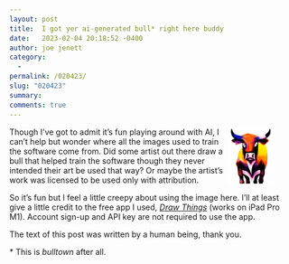 ```yaml
---
layout: post
title:  I got yer ai-generated bull* right here buddy
date:   2023-02-04 20:18:52 -0400
author: joe jenett
category:
  -  
permalink: /020423/
slug: "020423"
summary: 
comments: true
---
```


<p><img alt="" src="/images/colorbull.png" width="80" height="100" style="position:relative;float:right;margin:0 36px 8px 8px;">Though I’ve got to admit it’s fun playing around with AI, I can’t help but wonder where all the images used to train the software come from. Did some artist out there draw a bull that helped train the software though they never intended their art be used that way? Or maybe the artist’s work was licensed to be used only with attribution. </p>
<p>So it’s fun but I feel a little creepy about using the image here. I’ll at least give a little credit to the free app I used, <a href="https://drawthings.ai/"><em>Draw Things</em></a> (works on iPad Pro M1). Account sign-up and API key are not required to use the app.</p>
<p>The text of this post was written by a human being, thank you.</p>
<p style="font-size.8em;">* This is <em>bulltown</em> after all.</p>





<a href="https://brid.gy/publish/mastodon"></a>
